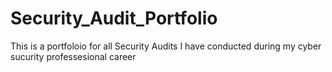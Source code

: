 # Security_Audit_Portfolio
This is a portfoloio for all Security Audits I have conducted during my cyber sucurity professesional career
